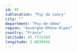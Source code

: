 ```yaml
---
id: 45
sublocation: "Puy de sancy"
city: ""
department: "Puy-de-dôme"
region: "Auvergne-Rhône-Alpes"
country: "France"
latitude: 45.7715343
longitude: 3.0839934
---
```

